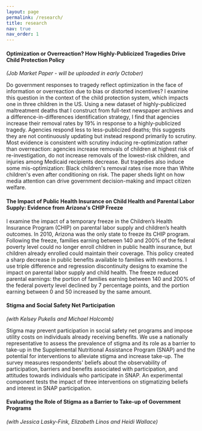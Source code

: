```yaml
---
layout: page
permalink: /research/
title: research
nav: true
nav_order: 1
---
```


#### Optimization or Overreaction? How Highly-Publicized Tragedies Drive Child Protection Policy
*(Job Market Paper - will be uploaded in early October)*

Do government responses to tragedy reflect optimization in the face of information or overreaction due to bias or distorted incentives? I examine this question in the context of the child protection system, which impacts one in three children in the US. Using a new dataset of highly-publicized maltreatment deaths that I construct from full-text newspaper archives and a difference-in-differences identification strategy, I find that agencies increase their removal rates by 19% in response to a highly-publicized tragedy. Agencies respond less to less-publicized deaths; this suggests they are not continuously updating but instead respond primarily to scrutiny. Most evidence is consistent with scrutiny inducing re-optimization rather than overreaction: agencies increase removals of children at highest risk of re-investigation, do not increase removals of the lowest-risk children, and injuries among Medicaid recipients decrease. But tragedies also induce some mis-optimization: Black children's removal rates rise more than White children's even after conditioning on risk. The paper sheds light on how media attention can drive government decision-making and impact citizen welfare.


#### The Impact of Public Health Insurance on Child Health and Parental Labor Supply: Evidence from Arizona's CHIP Freeze

I examine the impact of a temporary freeze in the Children’s Health Insurance Program (CHIP) on parental labor supply and children’s health outcomes.  In 2010, Arizona was the only state to freeze its CHIP program.  Following the freeze, families earning between 140 and 200% of the federal poverty level could no longer enroll children in public health insurance, but children already enrolled could maintain their coverage.  This policy created a sharp decrease in public benefits available to families with newborns.  I use triple difference and regression discontinuity designs to examine the impact on parental labor supply and child health.  The freeze reduced parental earnings: the portion of families earning between 140 and 200% of the federal poverty level declined by 7 percentage points, and the portion earning between 0 and 50 increased by the same amount.


#### Stigma and Social Safety Net Participation
*(with Kelsey Pukelis and Michael Holcomb)*

Stigma may prevent participation in social safety net programs and impose utility costs on individuals already receiving benefits. We use a nationally representative to assess the prevalence of stigma and its role as a barrier to take-up in the Supplemental Nutritional Assistance Program (SNAP) and the potential for interventions to alleviate stigma and increase take-up. The survey measures respondents' beliefs about the observability of participation, barriers and benefits associated with participation, and attitudes towards individuals who participate in SNAP. An experimental component tests the impact of three interventions on stigmatizing beliefs and interest in SNAP participation.

#### Evaluating the Role of Stigma as a Barrier to Take-up of Government Programs
*(with Jessica Lasky-Fink, Elizabeth Linos and Heidi Wallace)*
